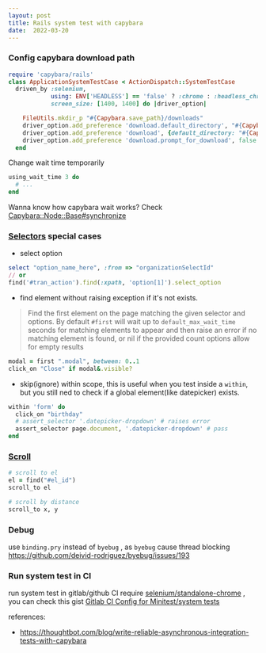 ```yaml
---
layout: post
title: Rails system test with capybara
date:  2022-03-20
---
```


### Config capybara download  path

```ruby
require 'capybara/rails'
class ApplicationSystemTestCase < ActionDispatch::SystemTestCase
  driven_by :selenium,
            using: ENV['HEADLESS'] == 'false' ? :chrome : :headless_chrome,
            screen_size: [1400, 1400] do |driver_option|

    FileUtils.mkdir_p "#{Capybara.save_path}/downloads"
    driver_option.add_preference 'download.default_directory', "#{Capybara.save_path}/downloads"
    driver_option.add_preference 'download', {default_directory: "#{Capybara.save_path}/downloads"}
    driver_option.add_preference 'download.prompt_for_download', false
  end
```


Change wait time temporarily
```ruby
using_wait_time 3 do
  # ...
end
```
Wanna know how capybara wait works? Check [Capybara::Node::Base#synchronize](https://www.rubydoc.info/gems/capybara/Capybara%2FNode%2FBase:synchronize)


### [Selectors](https://www.rubydoc.info/gems/capybara/Capybara/Selector) special cases
- select option
```ruby
select "option_name_here", :from => "organizationSelectId"
// or
find('#tran_action').find(:xpath, 'option[1]').select_option
```

- find element without raising exception if it's not exists.
> Find the first element on the page matching the given selector and options. By default `#first` will wait up to `default_max_wait_time` seconds for matching elements to appear and then raise an error if no matching element is found, or nil if the provided count options allow for empty results

```ruby
modal = first ".modal", between: 0..1
click_on "Close" if modal&.visible?
```
- skip(ignore) within scope, this is useful when you test inside a `within`, but you still ned to check if a global element(like datepicker) exists.

```ruby
within 'form' do
  click_on "birthday"
  # assert_selector '.datepicker-dropdown' # raises error
  assert_selector page.document, '.datepicker-dropdown' # pass
end

```



### [Scroll](https://www.rubydoc.info/gems/capybara/Capybara%2FNode%2FElement:scroll_to)

```ruby
# scroll to el
el = find("#el_id")
scroll_to el

# scroll by distance 
scroll_to x, y
```


### Debug

use `binding.pry` instead of `byebug` , as `byebug` cause thread blocking <https://github.com/deivid-rodriguez/byebug/issues/193>



### Run system test in CI

run system test in gitlab/github CI require [selenium/standalone-chrome](https://hub.docker.com/r/selenium/standalone-chrome)
, you can check this gist [Gitlab CI Config for Minitest/system tests
](https://gist.github.com/julianrubisch/7a96e4778302c1cb9911b6f9db2cb75f)


references:
* <https://thoughtbot.com/blog/write-reliable-asynchronous-integration-tests-with-capybara>